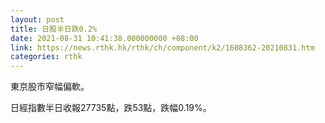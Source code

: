 ```yaml
---
layout: post
title: 日股半日跌0.2%
date: 2021-08-31 10:41:38.000000000 +08:00
link: https://news.rthk.hk/rthk/ch/component/k2/1608362-20210831.htm
categories: rthk
---
```


東京股市窄幅偏軟。

日經指數半日收報27735點，跌53點，跌幅0.19%。
